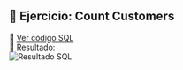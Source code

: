 ## 🧪 Ejercicio: Count Customers
🔗 [Ver código SQL](./stratascratch_code_exercise_1.sql)  
📸 Resultado:  
![Resultado SQL](.strata_scratch_Exercise1.png)  
